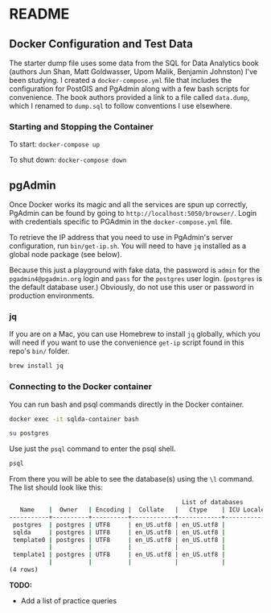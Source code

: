 # README

## Docker Configuration and Test Data

The starter dump file uses some data from the SQL for Data Analytics book (authors Jun Shan, Matt Goldwasser, Upom Malik, Benjamin Johnston) I've been studying. I created a `docker-compose.yml` file that includes the configuration for PostGIS and PgAdmin along with a few bash scripts for convenience. The book authors provided a link to a file called `data.dump`, which I renamed to `dump.sql` to follow conventions I use elsewhere.

### Starting and Stopping the Container

To start:  ```docker-compose up```

To shut down: ```docker-compose down```

## pgAdmin

Once Docker works its magic and all the services are spun up correctly, PgAdmin can be found by going to `http://localhost:5050/browser/`. Login with credentials specific to PGAdmin in the `docker-compose.yml` file.

To retrieve the IP address that you need to use in PgAdmin's server configuration, run `bin/get-ip.sh`. You will need to have `jq` installed as a global node package (see below).

Because this just a playground with fake data, the password is `admin` for the `pgadmin4@pgadmin.org` login and `pass` for the `postgres` user login. (`postgres` is the default database user.) Obviously, do not use this user or password in production environments.

### jq

If you are on a Mac, you can use Homebrew to install `jq` globally, which you will need if you want to use the convenience `get-ip` script found in this repo's `bin/` folder.

``` bash
brew install jq
```

### Connecting to the Docker container

You can run bash and psql commands directly in the Docker container.

``` bash
docker exec -it sqlda-container bash
```

``` bash
su postgres
```

Use just the `psql` command to enter the psql shell.

``` bash
psql
```

From there you will be able to see the database(s) using the `\l` command. The list should look like this:

``` bash
                                                List of databases
   Name    |  Owner   | Encoding |  Collate   |   Ctype    | ICU Locale | Locale Provider |   Access privileges
-----------+----------+----------+------------+------------+------------+-----------------+-----------------------
 postgres  | postgres | UTF8     | en_US.utf8 | en_US.utf8 |            | libc            |
 sqlda     | postgres | UTF8     | en_US.utf8 | en_US.utf8 |            | libc            |
 template0 | postgres | UTF8     | en_US.utf8 | en_US.utf8 |            | libc            | =c/postgres          +
           |          |          |            |            |            |                 | postgres=CTc/postgres
 template1 | postgres | UTF8     | en_US.utf8 | en_US.utf8 |            | libc            | =c/postgres          +
           |          |          |            |            |            |                 | postgres=CTc/postgres
(4 rows)

```

**TODO:**

- Add a list of practice queries
